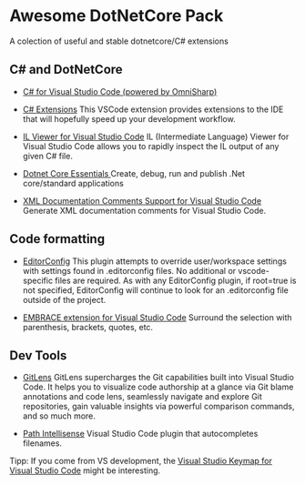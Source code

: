 # Awesome DotNetCore Pack
A colection of useful and stable dotnetcore/C# extensions

## C# and DotNetCore
* [C# for Visual Studio Code (powered by OmniSharp)](https://marketplace.visualstudio.com/items?itemName=ms-vscode.csharp)

* [C# Extensions](https://marketplace.visualstudio.com/items?itemName=jchannon.csharpextensions)
This VSCode extension provides extensions to the IDE that will hopefully speed up your development workflow.

* [IL Viewer for Visual Studio Code](https://marketplace.visualstudio.com/items?itemName=josephwoodward.vscodeilviewer)
IL (Intermediate Language) Viewer for Visual Studio Code allows you to rapidly inspect the IL output of any given C# file.

* [Dotnet Core Essentials ](https://marketplace.visualstudio.com/items?itemName=kishoreithadi.dotnet-core-essentials)
Create, debug, run and publish .Net core/standard applications

* [XML Documentation Comments Support for Visual Studio Code](https://marketplace.visualstudio.com/items?itemName=k--kato.docomment)
Generate XML documentation comments for Visual Studio Code.

## Code formatting
* [EditorConfig](https://marketplace.visualstudio.com/items?itemName=EditorConfig.EditorConfig)
This plugin attempts to override user/workspace settings with settings found in .editorconfig files. No additional or vscode-specific files are required. As with any EditorConfig plugin, if root=true is not specified, EditorConfig will continue to look for an .editorconfig file outside of the project.

* [EMBRACE extension for Visual Studio Code](https://marketplace.visualstudio.com/items?itemName=mycelo.embrace[])
Surround the selection with parenthesis, brackets, quotes, etc.

## Dev Tools
* [GitLens](https://marketplace.visualstudio.com/items?itemName=eamodio.gitlens)
GitLens supercharges the Git capabilities built into Visual Studio Code. It helps you to visualize code authorship at a glance via Git blame annotations and code lens, seamlessly navigate and explore Git repositories, gain valuable insights via powerful comparison commands, and so much more.

* [Path Intellisense](https://marketplace.visualstudio.com/items?itemName=christian-kohler.path-intellisense)
Visual Studio Code plugin that autocompletes filenames.

Tipp: If you come from VS development, the [Visual Studio Keymap for Visual Studio Code](https://marketplace.visualstudio.com/items?itemName=ms-vscode.vs-keybindings) might be interesting.